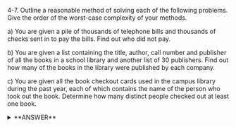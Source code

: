 ﻿4-7. Outline a reasonable method of solving each of the following problems. Give the order of the worst-case complexity of your methods.

a) You are given a pile of thousands of telephone bills and thousands of checks sent in to pay the bills. Find out who did not pay.

b) You are given a list containing the title, author, call number and publisher of all the books in a school library and another list of 30 publishers. Find out how many of the books in the library were published by each company.
    
c) You are given all the book checkout cards used in the campus library during the past year, each of which contains the name of the person who took out the book. Determine how many distinct people checked out at least one book.


<details>
<summary>**ANSWER**</summary>
  <p>

a) Iterate telephone bills and insert each value into a Dictionary with name as the key.
	Iterate checks and find Dictionary KVP with same name and if value of check is >= bill then delete bucket.
    Use address as tie breaker for same names.
	The Keys you have at the end are those who did not pay.
	O(n + m) = O(n).

b) Each publisher is its own Dictionary KVP.
	Iterate books and increment count of corresponding bucket.
	Iterate through KVP and get value for each key.
	O(n*30) = O(n)

c) Create a HashSet with all the names.
	Iterate through all book checkout cards adding name if it doesn't exist.
	Did not use a list here because HashSets are better at finding a value than lists. Lists will have to iterate from first to last to find the key while dictionaries us individual buckets.

  </p>
</details>